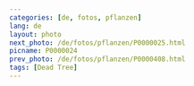 ```yaml
---
categories: [de, fotos, pflanzen]
lang: de
layout: photo
next_photo: /de/fotos/pflanzen/P0000025.html
picname: P0000024
prev_photo: /de/fotos/pflanzen/P0000408.html
tags: [Dead Tree]
---
```

